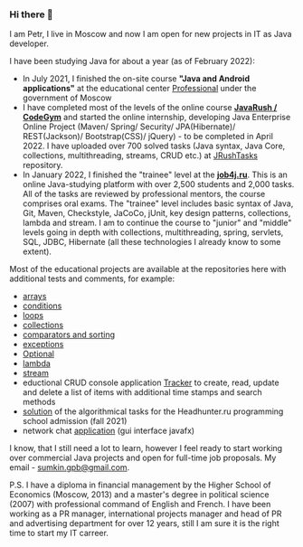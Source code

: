 ### Hi there 👋

I am Petr, I live in Moscow and now I am open for new projects in IT as Java developer. 

I have been studying Java for about a year (as of February 2022):

- In July 2021, I finished the on-site course **"Java and Android applications"** at the educational center [Professional](https://eduprof.mos.ru/upload/programms/P34.pdf) under the government of Moscow
- I have completed most of the levels of the online course **[JavaRush / CodeGym](https://codegym.cc/)** and started the online internship, developing Java Enterprise Online Project (Maven/ Spring/ Security/ JPA(Hibernate)/ REST(Jackson)/ Bootstrap(CSS)/ jQuery) - to be completed in April 2022. I have uploaded over 700 solved tasks (Java syntax, Java Core, collections, multithreading, streams, CRUD etc.) at [JRushTasks](https://github.com/Frenchfan/JRushTasks) repository.
- In January 2022, I finished the "trainee" level at the **[job4j.ru](job4j.ru)**. This is an online Java-studying platform with over 2,500 students and 2,000 tasks. All of the tasks are reviewed by professional mentors, the course comprises oral exams. The "trainee" level includes basic syntax of Java, Git, Maven, Checkstyle, JaCoCo, jUnit, key design patterns, collections, lambda and stream. I am to continue the course to "junior" and "middle" levels going in depth with collections, multithreading, spring, servlets, SQL, JDBC, Hibernate (all these technologies I already know to some extent).

Most of the educational projects are available at the repositories here with additional tests and comments, for example:

- [arrays](https://github.com/Frenchfan/job4j_elementary/tree/master/src/main/java/ru/job4j/array)
- [conditions](https://github.com/Frenchfan/job4j_elementary/tree/master/src/main/java/ru/job4j/condition)
- [loops](https://github.com/Frenchfan/job4j_elementary/tree/master/src/main/java/ru/job4j/loop)
- [collections](https://github.com/Frenchfan/job4j_tracker/tree/master/src/main/java/ru/job4j/collection)
- [comparators and sorting](https://github.com/Frenchfan/job4j_tracker/tree/master/src/main/java/ru/job4j/collection)
- [exceptions](https://github.com/Frenchfan/job4j_tracker/tree/master/src/main/java/ru/job4j/ex)
- [Optional](https://github.com/Frenchfan/job4j_tracker/tree/master/src/main/java/ru/job4j/optional)
- [lambda](https://github.com/Frenchfan/job4j_tracker/tree/master/src/main/java/ru/job4j/lambda)
- [stream](https://github.com/Frenchfan/job4j_tracker/tree/master/src/main/java/ru/job4j/stream)
- eductional CRUD console application [Tracker](https://github.com/Frenchfan/job4j_tracker/tree/master/src/main/java/ru/job4j/tracker) to create, read, update and delete a list of items with additional time stamps and search methods
- [solution](https://github.com/Frenchfan/HH_Prog_School) of the algorithmical tasks for the Headhunter.ru programming school admission (fall 2021) 
- network chat [application](https://github.com/Frenchfan/edu_0759/tree/master/Gui_chat_0759) (gui interface javafx) 

I know, that I still need a lot to learn, however I feel ready to start working over commercial Java projects and open for full-time job proposals. My email - sumkin.gpb@gmail.com. 

P.S. I have a diploma in financial management by the Higher School of Economics (Moscow, 2013) and a master's degree in political science (2007) with professional command of English and French. I have been working as a PR manager, international projects manager and head of PR and advertising department for over 12 years, still I am sure it is the right time to start my IT carreer. 

<!--
**Frenchfan/Frenchfan** is a ✨ _special_ ✨ repository because its `README.md` (this file) appears on your GitHub profile.

Here are some ideas to get you started:

- 🔭 I’m currently working on ...
- 🌱 I’m currently learning ...
- 👯 I’m looking to collaborate on ...
- 🤔 I’m looking for help with ...
- 💬 Ask me about ...
- 📫 How to reach me: ...
- 😄 Pronouns: ...
- ⚡ Fun fact: ...
-->
